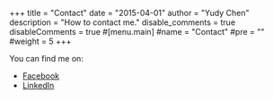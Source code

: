 +++
title = "Contact"
date = "2015-04-01"
author = "Yudy Chen"
description = "How to contact me."
disable_comments = true
disableComments = true
#[menu.main]
#name = "Contact"
#pre = "<i class='fa fa-user fa-fw'></i>"
#weight = 5
+++

You can find me on:

* [Facebook](https://www.facebook.com/yudychen)
* [LinkedIn](https://www.linkedin.com/in/yudy-chen-a08932145/)

